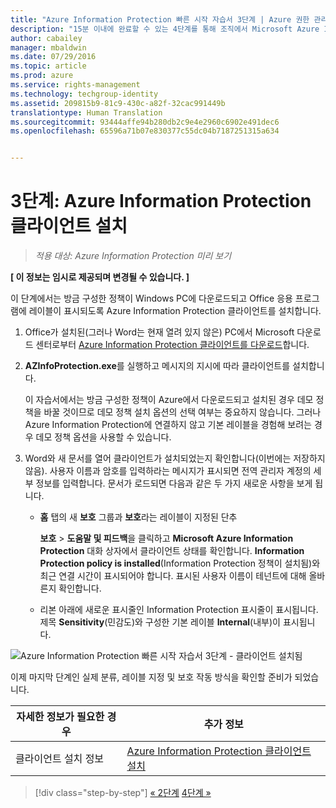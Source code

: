```yaml
---
title: "Azure Information Protection 빠른 시작 자습서 3단계 | Azure 권한 관리"
description: "15분 이내에 완료할 수 있는 4단계를 통해 조직에서 Microsoft Azure Information Protection 사용을 빠르게 시작하는 방법을 확인할 수 있는 소개 자습서의 3단계입니다."
author: cabailey
manager: mbaldwin
ms.date: 07/29/2016
ms.topic: article
ms.prod: azure
ms.service: rights-management
ms.technology: techgroup-identity
ms.assetid: 209815b9-81c9-430c-a82f-32cac991449b
translationtype: Human Translation
ms.sourcegitcommit: 93444affe94b280db2c9e4e2960c6902e491dec6
ms.openlocfilehash: 65596a71b07e830377c55dc04b7187251315a634


---
```


# 3단계: Azure Information Protection 클라이언트 설치 

>*적용 대상: Azure Information Protection 미리 보기*

**[ 이 정보는 임시로 제공되며 변경될 수 있습니다. ]**

이 단계에서는 방금 구성한 정책이 Windows PC에 다운로드되고 Office 응용 프로그램에 레이블이 표시되도록 Azure Information Protection 클라이언트를 설치합니다. 

1. Office가 설치된(그러나 Word는 현재 열려 있지 않은) PC에서 Microsoft 다운로드 센터로부터 [Azure Information Protection 클라이언트를 다운로드](https://www.microsoft.com/en-us/download/details.aspx?id=53018)합니다. 

2. **AZInfoProtection.exe**를 실행하고 메시지의 지시에 따라 클라이언트를 설치합니다.

    이 자습서에서는 방금 구성한 정책이 Azure에서 다운로드되고 설치된 경우 데모 정책을 바꿀 것이므로 데모 정책 설치 옵션의 선택 여부는 중요하지 않습니다. 그러나 Azure Information Protection에 연결하지 않고 기본 레이블을 경험해 보려는 경우 데모 정책 옵션을 사용할 수 있습니다. 

3. Word와 새 문서를 열어 클라이언트가 설치되었는지 확인합니다(이번에는 저장하지 않음). 사용자 이름과 암호를 입력하라는 메시지가 표시되면 전역 관리자 계정의 세부 정보를 입력합니다. 문서가 로드되면 다음과 같은 두 가지 새로운 사항을 보게 됩니다.

    - **홈** 탭의 새 **보호** 그룹과 **보호**라는 레이블이 지정된 단추

        **보호** > **도움말 및 피드백**을 클릭하고 **Microsoft Azure Information Protection** 대화 상자에서 클라이언트 상태를 확인합니다. **Information Protection policy is installed**(Information Protection 정책이 설치됨)와 최근 연결 시간이 표시되어야 합니다. 표시된 사용자 이름이 테넌트에 대해 올바른지 확인합니다.

    - 리본 아래에 새로운 표시줄인 Information Protection 표시줄이 표시됩니다. 제목 **Sensitivity**(민감도)와 구성한 기본 레이블 **Internal**(내부)이 표시됩니다. 


![Azure Information Protection 빠른 시작 자습서 3단계 - 클라이언트 설치됨](../media/word2013-callouts.png)

이제 마지막 단계인 실제 분류, 레이블 지정 및 보호 작동 방식을 확인할 준비가 되었습니다.

|자세한 정보가 필요한 경우|추가 정보|
|--------------------------------|--------------------------|
|클라이언트 설치 정보|[Azure Information Protection 클라이언트 설치](info-protect-client.md)|


>[!div class="step-by-step"]
[&#171; 2단계](infoprotect-tutorial-step2.md)
[4단계 &#187;](infoprotect-tutorial-step4.md)


<!--HONumber=Jul16_HO5-->


